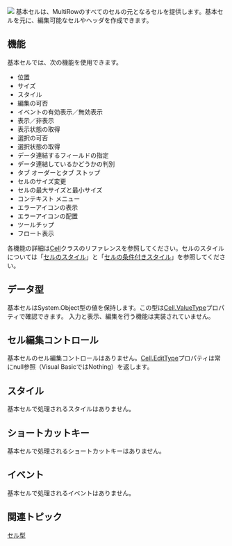 ![](/DOCUMENT_SITE_LINK_PREFIX_HERE/document-site-files/images/f148c511-6e98-4b55-9904-150a375d5825/images/userguide/celltype_basecell_01.png)
基本セルは、MultiRowのすべてのセルの元となるセルを提供します。基本セルを元に、編集可能なセルやヘッダを作成できます。

## 機能

基本セルでは、次の機能を使用できます。
* 位置
* サイズ
* スタイル
* 編集の可否
* イベントの有効表示／無効表示
* 表示／非表示
* 表示状態の取得
* 選択の可否
* 選択状態の取得
* データ連結するフィールドの指定
* データ連結しているかどうかの判別
* タブ オーダーとタブ ストップ
* セルのサイズ変更
* セルの最大サイズと最小サイズ
* コンテキスト メニュー
* エラーアイコンの表示
* エラーアイコンの配置
* ツールチップ
* フロート表示

各機能の詳細は[Cell](gcdocsite__documentlink?toc-item-id=12952513-4ed7-492d-a9fb-fc2b61cdf58f)クラスのリファレンスを参照してください。セルのスタイルについては「[セルのスタイル](gcdocsite__documentlink?toc-item-id=0659DDA6-B828-4148-A42A-71244A85690C)」と「[セルの条件付きスタイル](gcdocsite__documentlink?toc-item-id=744d998f-bf25-4852-904f-8708d6786740)」を参照してください。

## データ型

基本セルはSystem.Object型の値を保持します。この型は[Cell.ValueType](gcdocsite__documentlink?toc-item-id=c17e1def-c335-4b5f-bafa-3a2664531239)プロパティで確認できます。
入力と表示、編集を行う機能は実装されていません。

## セル編集コントロール

基本セルのセル編集コントロールはありません。[Cell.EditType](gcdocsite__documentlink?toc-item-id=b0e527ce-2e7e-4da6-9a58-f090902ee0da)プロパティは常にnull参照（Visual BasicではNothing）を返します。

## スタイル

基本セルで処理されるスタイルはありません。

## ショートカットキー

基本セルで処理されるショートカットキーはありません。

## イベント

基本セルで処理されるイベントはありません。

## 関連トピック

[セル型](gcdocsite__documentlink?toc-item-id=53f8b81b-ef95-42e6-b7e8-1e7438c9cf39)